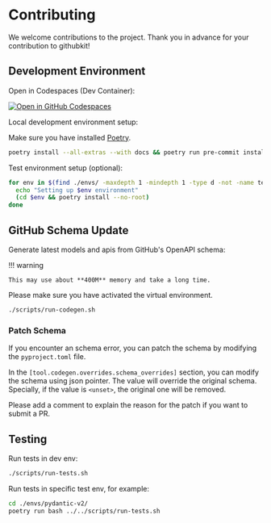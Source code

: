 <!-- markdownlint-disable MD046 -->

# Contributing

We welcome contributions to the project. Thank you in advance for your contribution to githubkit!

## Development Environment

Open in Codespaces (Dev Container):

[![Open in GitHub Codespaces](https://github.com/codespaces/badge.svg)](https://github.com/codespaces/new?hide_repo_select=true&ref=master&repo=512138996)

Local development environment setup:

Make sure you have installed [Poetry](https://python-poetry.org/).

```bash
poetry install --all-extras --with docs && poetry run pre-commit install
```

Test environment setup (optional):

```bash
for env in $(find ./envs/ -maxdepth 1 -mindepth 1 -type d -not -name test); do
  echo "Setting up $env environment"
  (cd $env && poetry install --no-root)
done
```

## GitHub Schema Update

Generate latest models and apis from GitHub's OpenAPI schema:

!!! warning

    This may use about **400M** memory and take a long time.

Please make sure you have activated the virtual environment.

```bash
./scripts/run-codegen.sh
```

### Patch Schema

If you encounter an schema error, you can patch the schema by modifying the `pyproject.toml` file.

In the `[tool.codegen.overrides.schema_overrides]` section, you can modify the schema using json pointer. The value will override the original schema. Specially, if the value is `<unset>`, the original one will be removed.

Please add a comment to explain the reason for the patch if you want to submit a PR.

## Testing

Run tests in dev env:

```bash
./scripts/run-tests.sh
```

Run tests in specific test env, for example:

```bash
cd ./envs/pydantic-v2/
poetry run bash ../../scripts/run-tests.sh
```
